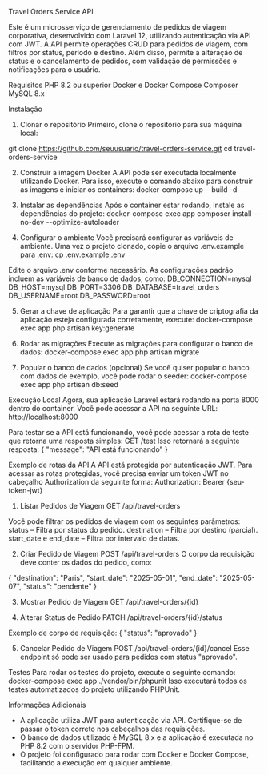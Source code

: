 Travel Orders Service API

Este é um microsserviço de gerenciamento de pedidos de viagem corporativa, desenvolvido com Laravel 12, utilizando autenticação via API com JWT. A API permite operações CRUD para pedidos de viagem, com filtros por status, período e destino. Além disso, permite a alteração de status e o cancelamento de pedidos, com validação de permissões e notificações para o usuário.

Requisitos
PHP 8.2 ou superior
Docker e Docker Compose
Composer
MySQL 8.x

Instalação
1. Clonar o repositório
Primeiro, clone o repositório para sua máquina local:

git clone https://github.com/seuusuario/travel-orders-service.git
cd travel-orders-service

2. Construir a imagem Docker
A API pode ser executada localmente utilizando Docker. Para isso, execute o comando abaixo para construir as imagens e iniciar os containers:
docker-compose up --build -d

4. Instalar as dependências
Após o container estar rodando, instale as dependências do projeto:
docker-compose exec app composer install --no-dev --optimize-autoloader

4. Configurar o ambiente
Você precisará configurar as variáveis de ambiente. Uma vez o projeto clonado, copie o arquivo .env.example para .env:
cp .env.example .env

Edite o arquivo .env conforme necessário. As configurações padrão incluem as variáveis de banco de dados, como:
DB_CONNECTION=mysql
DB_HOST=mysql
DB_PORT=3306
DB_DATABASE=travel_orders
DB_USERNAME=root
DB_PASSWORD=root

5. Gerar a chave de aplicação
Para garantir que a chave de criptografia da aplicação esteja configurada corretamente, execute:
docker-compose exec app php artisan key:generate

7. Rodar as migrações
Execute as migrações para configurar o banco de dados:
docker-compose exec app php artisan migrate

7. Popular o banco de dados (opcional)
Se você quiser popular o banco com dados de exemplo, você pode rodar o seeder:
docker-compose exec app php artisan db:seed

Execução Local
Agora, sua aplicação Laravel estará rodando na porta 8000 dentro do container. Você pode acessar a API na seguinte URL:
http://localhost:8000

Para testar se a API está funcionando, você pode acessar a rota de teste que retorna uma resposta simples:
GET /test
Isso retornará a seguinte resposta:
{
    "message": "API está funcionando"
}

Exemplo de rotas da API
A API está protegida por autenticação JWT. Para acessar as rotas protegidas, você precisa enviar um token JWT no cabeçalho Authorization da seguinte forma:
Authorization: Bearer {seu-token-jwt}

1. Listar Pedidos de Viagem
GET /api/travel-orders

Você pode filtrar os pedidos de viagem com os seguintes parâmetros:
status – Filtra por status do pedido.
destination – Filtra por destino (parcial).
start_date e end_date – Filtra por intervalo de datas.

2. Criar Pedido de Viagem
POST /api/travel-orders
O corpo da requisição deve conter os dados do pedido, como:

{
    "destination": "Paris",
    "start_date": "2025-05-01",
    "end_date": "2025-05-07",
    "status": "pendente"
}

3. Mostrar Pedido de Viagem
GET /api/travel-orders/{id}

5. Alterar Status de Pedido
PATCH /api/travel-orders/{id}/status

Exemplo de corpo de requisição:
{
    "status": "aprovado"
}

5. Cancelar Pedido de Viagem
POST /api/travel-orders/{id}/cancel
Esse endpoint só pode ser usado para pedidos com status "aprovado".

Testes
Para rodar os testes do projeto, execute o seguinte comando:
docker-compose exec app ./vendor/bin/phpunit
Isso executará todos os testes automatizados do projeto utilizando PHPUnit.

Informações Adicionais
- A aplicação utiliza JWT para autenticação via API. Certifique-se de passar o token correto nos cabeçalhos das requisições.
- O banco de dados utilizado é MySQL 8.x e a aplicação é executada no PHP 8.2 com o servidor PHP-FPM.
- O projeto foi configurado para rodar com Docker e Docker Compose, facilitando a execução em qualquer ambiente.
